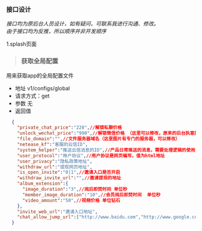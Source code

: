 ### 接口设计  
_接口均为原后台人员设计，如有疑问，可联系我进行沟通、修改。_  
_由于接口均为反推，所以顺序并非开发顺序_  

1.splash页面  
>### 获取全局配置  
用来获取app的全局配置文件
+ 地址 v1/configs/global
+ 请求方式：get
+ 参数 无
+ 返回值

```json
  {
    "private_chat_price":"220",//解锁私聊价格
    "unlock_wechat_price":"990",//解锁微信价格 （这里可以修改，原来的后台执意把价格显示配置再这里,再本项目中标识解锁whatsapp号码)
    "file_domain":"",//文件服务器域名（这里图片有专门的服务器，可以修改）
    "netease_kf":"客服的云信ID",
    "system_helper":"推送云信消息的ID",//产品日常推送的消息，需要处理逻辑的使用云信自定义消息实现
    "user_protocol":"用户协议",//用户协议是网页编写，值为html地址
    "user_privacy":"隐私政策地址",
    "withdraw_url":"提现网页地址",
    "is_open_invite":"0|1",//邀请入口是否开启
    "withdraw_invite_url":"",//邀请提现的地址
    "album_extension":{
      "image_duration":"3",//阅后即焚时间 单位秒
      "member_image_duration":"10",//会员阅后即焚时间  单位秒
      "video_amount":"50",//视频价格 单位钻石
    },
    "invite_web_url":"邀请入口地址",
    "chat_allow_jump_url":["http://www.baidu.com","http://www.google.com"]//私聊可跳转地址
  }
```
